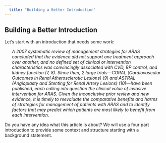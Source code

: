 ```yaml
---
  title: "Building a Better Introduction"
---
```


##  Building a Better Introduction

Let’s start with an introduction that needs some work:
<ul style="list-style-type:none">
<li><i>A 2007 systematic review of management strategies for ARAS concluded that the evidence did not support one treatment approach over another, and no defined set of clinical or intervention characteristics was convincingly associated with CVD, BP control, and kidney function (7, 8). Since then, 2 large trials—CORAL (Cardiovascular Outcomes in Renal Atherosclerotic Lesions) (9) and ASTRAL (Angioplasty and Stenting for Renal Artery Lesions) (10)—have been published, each calling into question the clinical value of invasive intervention for ARAS. Given the inconclusive prior review and new evidence, it is timely to reevaluate the comparative benefits and harms of strategies for management of patients with ARAS and to identify factors that may predict which patients are most likely to benefit from each intervention.</i></li></ul>

Do you have any idea what this article is about? We will use a four part introduction to provide some context and structure starting with a background statement.
